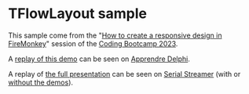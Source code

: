 # TFlowLayout sample

This sample come from the "[How to create a responsive design in FireMonkey](https://github.com/DeveloppeurPascal/DCB2023-Responsive-Design-With-FireMonkey)" session of the [Coding Bootcamp 2023](https://learndelphi.org/coding-bootcamp-2023/).

A [replay of this demo](https://apprendre-delphi.fr/le-composant-tflowlayout-dans-firemonkey.html) can be seen on [Apprendre Delphi](https://apprendre-delphi.fr/).

A replay of [the full presentation](https://serialstreameur.fr/how-to-create-a-responsive-design-in-a-firemonkey-application-coding-bootcamp-2023.html) can be seen on [Serial Streamer](https://serialstreameur.fr/) (with or [without the demos](https://serialstreameur.fr/how-to-create-a-responsive-design-in-a-firemonkey-application-short-version.html)).
